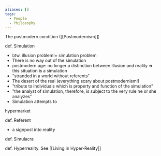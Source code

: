 ```yaml
---
aliases: []
tags:
  - People
  - Philosophy
---
```

The postmodern condition ([[Postmodernism]])

def. Simulation
- btw. illusion problem!= simulation problem
- There is no way out of the simulation
- postmodern age: no longer a distinction between illusion and reality ⇒ this situation is a simulation
- "stranded in a world without referents"
- The desert of the real (everything scary about postmodernism!)
- "tribute to individuals which is property and function of the simulation"
- "the analyst of simulation, therefore, is subject to the very rule he or she analyzes"
- Simulation attempts to

hypermarket

def. Referent
- a signpost into reality

def. Simulacra

def. Hyperreality. See [[Living in Hyper-Reality]]
